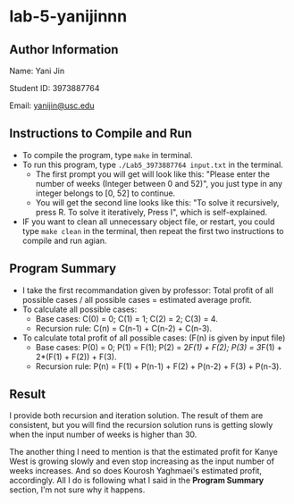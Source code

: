 # lab-5-yanijinnn

## Author Information
Name: Yani Jin

Student ID: 3973887764

Email: yanijin@usc.edu

## Instructions to Compile and Run
- To compile the program, type `make` in terminal.
- To run this program, type `./Lab5_3973887764 input.txt` in the terminal.
    - The first prompt you will get will look like this: "Please enter the number of weeks (Integer between 0 and 52)", you just type in any integer belongs to [0, 52] to continue.
    - You will get the second line looks like this: "To solve it recursively, press R. To solve it iteratively, Press I", which is self-explained.
- IF you want to clean all unnecessary object file, or restart, you could type `make clean` in the terminal, then repeat the first two instructions to compile and run agian.

## Program Summary
- I take the first recommandation given by professor: Total profit of all possible cases / all possible cases = estimated average profit.
- To calculate all possible cases:
    - Base cases: C(0) = 0; C(1) = 1; C(2) = 2; C(3) = 4.
    - Recursion rule: C(n) = C(n-1) + C(n-2) + C(n-3).
- To calculate total profit of all possible cases: (F(n) is given by input file)
    - Base cases: P(0) = 0; P(1) = F(1); P(2) = 2*F(1) + F(2); P(3) = 3*F(1) + 2*(F(1) + F(2)) + F(3).
    - Recursion rule: P(n) = F(1) + P(n-1) + F(2) + P(n-2) + F(3) + P(n-3).

## Result
I provide both recursion and iteration solution. The result of them are consistent, but you will find the recursion solution runs is getting slowly when the input number of weeks is higher than 30.

The another thing I need to mention is that the estimated profit for Kanye West is growing slowly and even stop increasing as the input number of weeks increases. And so does Kourosh Yaghmaei's estimated profit, accordingly. All I do is following what I said in the **Program Summary** section, I'm not sure why it happens.

